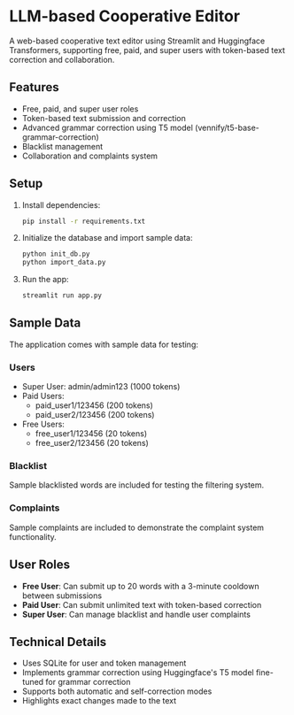 # LLM-based Cooperative Editor

A web-based cooperative text editor using Streamlit and Huggingface Transformers, supporting free, paid, and super users with token-based text correction and collaboration.

## Features
- Free, paid, and super user roles
- Token-based text submission and correction
- Advanced grammar correction using T5 model (vennify/t5-base-grammar-correction)
- Blacklist management
- Collaboration and complaints system

## Setup
1. Install dependencies:
   ```bash
   pip install -r requirements.txt
   ```

2. Initialize the database and import sample data:
   ```bash
   python init_db.py
   python import_data.py
   ```

3. Run the app:
   ```bash
   streamlit run app.py
   ```

## Sample Data
The application comes with sample data for testing:

### Users
- Super User: admin/admin123 (1000 tokens)
- Paid Users: 
  - paid_user1/123456 (200 tokens)
  - paid_user2/123456 (200 tokens)
- Free Users:
  - free_user1/123456 (20 tokens)
  - free_user2/123456 (20 tokens)

### Blacklist
Sample blacklisted words are included for testing the filtering system.

### Complaints
Sample complaints are included to demonstrate the complaint system functionality.

## User Roles
- **Free User**: Can submit up to 20 words with a 3-minute cooldown between submissions
- **Paid User**: Can submit unlimited text with token-based correction
- **Super User**: Can manage blacklist and handle user complaints

## Technical Details
- Uses SQLite for user and token management
- Implements grammar correction using Huggingface's T5 model fine-tuned for grammar correction
- Supports both automatic and self-correction modes
- Highlights exact changes made to the text
